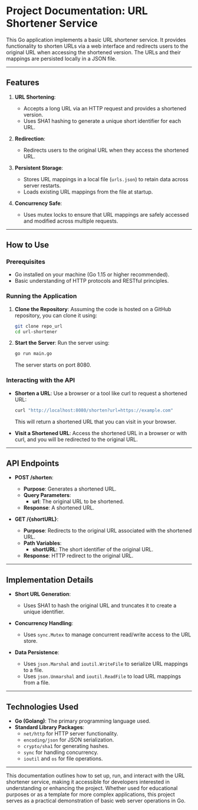 # Project Documentation: URL Shortener Service

This Go application implements a basic URL shortener service. It provides functionality to shorten URLs via a web interface and redirects users to the original URL when accessing the shortened version. The URLs and their mappings are persisted locally in a JSON file.

---

## Features

1. **URL Shortening**:
   - Accepts a long URL via an HTTP request and provides a shortened version.
   - Uses SHA1 hashing to generate a unique short identifier for each URL.

2. **Redirection**:
   - Redirects users to the original URL when they access the shortened URL.

3. **Persistent Storage**:
   - Stores URL mappings in a local file (`urls.json`) to retain data across server restarts.
   - Loads existing URL mappings from the file at startup.

4. **Concurrency Safe**:
   - Uses mutex locks to ensure that URL mappings are safely accessed and modified across multiple requests.

---

## How to Use

### Prerequisites

- Go installed on your machine (Go 1.15 or higher recommended).
- Basic understanding of HTTP protocols and RESTful principles.

### Running the Application

1. **Clone the Repository**:
   Assuming the code is hosted on a GitHub repository, you can clone it using:
   ```bash
   git clone repo_url
   cd url-shortener
   ```

2. **Start the Server**:
   Run the server using:
   ```bash
   go run main.go
   ```
   The server starts on port 8080.

### Interacting with the API

- **Shorten a URL**:
  Use a browser or a tool like curl to request a shortened URL:
  ```bash
  curl "http://localhost:8080/shorten?url=https://example.com"
  ```
  This will return a shortened URL that you can visit in your browser.

- **Visit a Shortened URL**:
  Access the shortened URL in a browser or with curl, and you will be redirected to the original URL.

---

## API Endpoints

- **POST /shorten**:
  - **Purpose**: Generates a shortened URL.
  - **Query Parameters**:
    - **url**: The original URL to be shortened.
  - **Response**: A shortened URL.

- **GET /{shortURL}**:
  - **Purpose**: Redirects to the original URL associated with the shortened URL.
  - **Path Variables**:
    - **shortURL**: The short identifier of the original URL.
  - **Response**: HTTP redirect to the original URL.

---

## Implementation Details

- **Short URL Generation**:
  - Uses SHA1 to hash the original URL and truncates it to create a unique identifier.
  
- **Concurrency Handling**:
  - Uses `sync.Mutex` to manage concurrent read/write access to the URL store.

- **Data Persistence**:
  - Uses `json.Marshal` and `ioutil.WriteFile` to serialize URL mappings to a file.
  - Uses `json.Unmarshal` and `ioutil.ReadFile` to load URL mappings from a file.

---

## Technologies Used

- **Go (Golang)**: The primary programming language used.
- **Standard Library Packages**:
  - `net/http` for HTTP server functionality.
  - `encoding/json` for JSON serialization.
  - `crypto/sha1` for generating hashes.
  - `sync` for handling concurrency.
  - `ioutil` and `os` for file operations.

---

This documentation outlines how to set up, run, and interact with the URL shortener service, making it accessible for developers interested in understanding or enhancing the project. Whether used for educational purposes or as a template for more complex applications, this project serves as a practical demonstration of basic web server operations in Go.